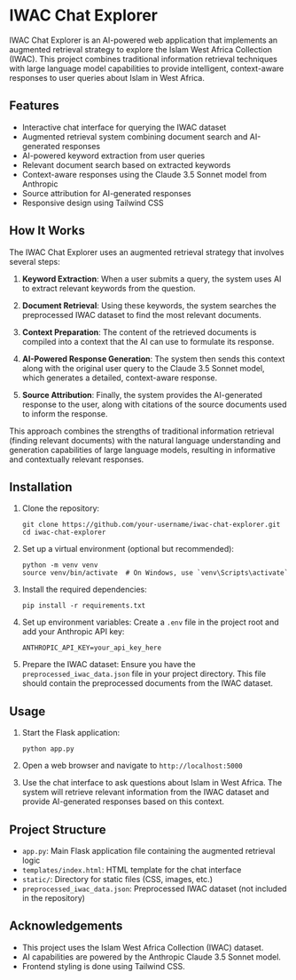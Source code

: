 # IWAC Chat Explorer

IWAC Chat Explorer is an AI-powered web application that implements an augmented retrieval strategy to explore the Islam West Africa Collection (IWAC). This project combines traditional information retrieval techniques with large language model capabilities to provide intelligent, context-aware responses to user queries about Islam in West Africa.

## Features

- Interactive chat interface for querying the IWAC dataset
- Augmented retrieval system combining document search and AI-generated responses
- AI-powered keyword extraction from user queries
- Relevant document search based on extracted keywords
- Context-aware responses using the Claude 3.5 Sonnet model from Anthropic
- Source attribution for AI-generated responses
- Responsive design using Tailwind CSS

## How It Works

The IWAC Chat Explorer uses an augmented retrieval strategy that involves several steps:

1. **Keyword Extraction**: When a user submits a query, the system uses AI to extract relevant keywords from the question.

2. **Document Retrieval**: Using these keywords, the system searches the preprocessed IWAC dataset to find the most relevant documents.

3. **Context Preparation**: The content of the retrieved documents is compiled into a context that the AI can use to formulate its response.

4. **AI-Powered Response Generation**: The system then sends this context along with the original user query to the Claude 3.5 Sonnet model, which generates a detailed, context-aware response.

5. **Source Attribution**: Finally, the system provides the AI-generated response to the user, along with citations of the source documents used to inform the response.

This approach combines the strengths of traditional information retrieval (finding relevant documents) with the natural language understanding and generation capabilities of large language models, resulting in informative and contextually relevant responses.

## Installation

1. Clone the repository:
   ```
   git clone https://github.com/your-username/iwac-chat-explorer.git
   cd iwac-chat-explorer
   ```

2. Set up a virtual environment (optional but recommended):
   ```
   python -m venv venv
   source venv/bin/activate  # On Windows, use `venv\Scripts\activate`
   ```

3. Install the required dependencies:
   ```
   pip install -r requirements.txt
   ```

4. Set up environment variables:
   Create a `.env` file in the project root and add your Anthropic API key:
   ```
   ANTHROPIC_API_KEY=your_api_key_here
   ```

5. Prepare the IWAC dataset:
   Ensure you have the `preprocessed_iwac_data.json` file in your project directory. This file should contain the preprocessed documents from the IWAC dataset.

## Usage

1. Start the Flask application:
   ```
   python app.py
   ```

2. Open a web browser and navigate to `http://localhost:5000`

3. Use the chat interface to ask questions about Islam in West Africa. The system will retrieve relevant information from the IWAC dataset and provide AI-generated responses based on this context.

## Project Structure

- `app.py`: Main Flask application file containing the augmented retrieval logic
- `templates/index.html`: HTML template for the chat interface
- `static/`: Directory for static files (CSS, images, etc.)
- `preprocessed_iwac_data.json`: Preprocessed IWAC dataset (not included in the repository)

## Acknowledgements

- This project uses the Islam West Africa Collection (IWAC) dataset.
- AI capabilities are powered by the Anthropic Claude 3.5 Sonnet model.
- Frontend styling is done using Tailwind CSS.

